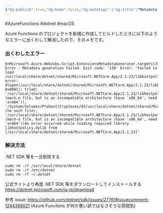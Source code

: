 ```yaml
---
{"dg-publish":true,"dg-home":false,"dg-metatags":{"og:title":"Metadata generation failed. Exit code: '130'","og:image":"https://raw.githubusercontent.com/konnta0/blog2/refs/heads/main/konnta0.jpg","twitter:card":"summary","twitter:title":"Metadata generation failed. Exit code: '130'","twitter:image":"https://raw.githubusercontent.com/konnta0/blog2/refs/heads/main/konnta0.jpg","twitter:site":"@konnta0"},"permalink":"/Engineering/-.NET/Metadata generation failed. Exit code'130'/","metatags":{"og:title":"Metadata generation failed. Exit code: '130'","og:image":"https://raw.githubusercontent.com/konnta0/blog2/refs/heads/main/konnta0.jpg","twitter:card":"summary","twitter:title":"Metadata generation failed. Exit code: '130'","twitter:image":"https://raw.githubusercontent.com/konnta0/blog2/refs/heads/main/konnta0.jpg","twitter:site":"@konnta0"},"dgPassFrontmatter":true,"created":"2025-01-19T01:40:00.419+09:00"}
---
```



#AzureFunctions #dotnet #macOS

Azure Functions のプロジェクトを新規に作成してビルドしたときに以下のようなエラーに出くわして解消したので、そのメモです。

### 出くわしたエラー
```shell
0>Microsoft.Azure.WebJobs.Script.ExtensionsMetadataGenerator.targets(37,5): Error : Metadata generation failed. Exit code: '130' Error: 'Failed to load /usr/local/share/dotnet/shared/Microsoft.NETCore.App/2.1.23/libhostpolicy.dylib, error: dlopen(/usr/local/share/dotnet/shared/Microsoft.NETCore.App/2.1.23/libhostpolicy.dylib, 0x0001): tried: '/usr/local/share/dotnet/shared/Microsoft.NETCore.App/2.1.23/libhostpolicy.dylib' (mach-o file, but is an incompatible architecture (have 'x86_64', need 'arm64')), '/System/Volumes/Preboot/Cryptexes/OS/usr/local/share/dotnet/shared/Microsoft.NETCore.App/2.1.23/libhostpolicy.dylib' (no such file), '/usr/local/share/dotnet/shared/Microsoft.NETCore.App/2.1.23/libhostpolicy.dylib' (mach-o file, but is an incompatible architecture (have 'x86_64', need 'arm64'))An error occurred while loading required library libhostpolicy.dylib from [/usr/local/share/dotnet/shared/Microsoft.NETCore.App/2.1.23]'
```

### 解決方法
.NET SDK 等を一旦削除する
```shell
sudo rm -rf /usr/local/share/dotnet
sudo rm -rf /etc/dotnet
sudo rm -rf ~/.dotnet
```

公式サイトより再度 .NET SDK 等をダウンロードしてインストールする
https://dotnet.microsoft.com/ja-jp/download


参考 issue: https://github.com/dotnet/sdk/issues/27761#issuecomment-1244399021
(Azure Funcitons が何か悪い訳ではなさそうな雰囲気)